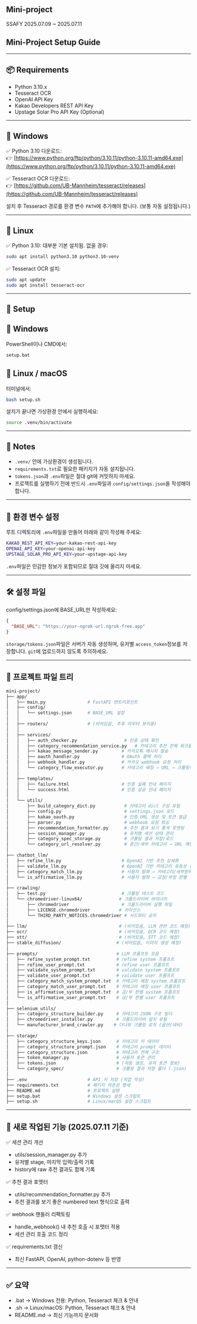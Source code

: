 ## Mini-project
SSAFY 2025.07.09 ~ 2025.07.11

## Mini-Project Setup Guide

---

## 📦 Requirements
- Python 3.10.x
- Tesseract OCR
- OpenAI API Key
- Kakao Developers REST API Key
- Upstage Solar Pro API Key (Optional)

---

## 🔷 Windows
✅ Python 3.10 다운로드:  
👉 [https://www.python.org/ftp/python/3.10.11/python-3.10.11-amd64.exe](https://www.python.org/ftp/python/3.10.11/python-3.10.11-amd64.exe)

✅ Tesseract OCR 다운로드:  
👉 [https://github.com/UB-Mannheim/tesseract/releases](https://github.com/UB-Mannheim/tesseract/releases)

설치 후 Tesseract 경로를 환경 변수 `PATH`에 추가해야 합니다. (보통 자동 설정됩니다.)

---

## 🔷 Linux
✅ Python 3.10: 대부분 기본 설치됨. 없을 경우:
```bash
sudo apt install python3.10 python3.10-venv
```

✅ Tesseract OCR 설치:
```bash
sudo apt update
sudo apt install tesseract-ocr
```

---

## 🚀 Setup

## 🔷 Windows
PowerShell이나 CMD에서:
```cmd
setup.bat
```
## 🔷 Linux / macOS
터미널에서:
```bash
bash setup.sh
```
설치가 끝나면 가상환경 안에서 실행하세요:
```bash
source .venv/bin/activate
```

---

## 📌 Notes
- `.venv/` 안에 가상환경이 생성됩니다.
- `requirements.txt`로 필요한 패키지가 자동 설치됩니다.
- `tokens.json`과 `.env`파일은 절대 git에 커밋하지 마세요.
- 프로젝트를 실행하기 전에 반드시 `.env`파일과 `config/settings.json`을 작성해야 합니다.

---

## 🌱 환경 변수 설정
루트 디렉토리에 `.env`파일을 만들어 아래와 같이 작성해 주세요:
```bash
KAKAO_REST_API_KEY=your-kakao-rest-api-key
OPENAI_API_KEY=your-openai-api-key
UPSTAGE_SOLAR_PRO_API_KEY=your-upstage-api-key
```
`.env`파일은 민감한 정보가 포함되므로 절대 깃에 올리지 마세요.

---

## 🛠 설정 파일
config/settings.json에 BASE_URL만 작성하세요:
```json
{
  "BASE_URL": "https://your-ngrok-url.ngrok-free.app"
}
```
`storage/tokens.json`파일은 서버가 자동 생성하며, 유저별 `access_token`정보를 저장합니다.
`git`에 업로드하지 않도록 주의하세요.

---

## 📂 프로젝트 파일 트리
```bash
mini-project/
├── app/
│   ├── main.py                # FastAPI 엔트리포인트
│   ├── config/
│   │   └── settings.json      # BASE_URL 설정
│   │
│   ├── routers/               # (비어있음, 추후 라우터 분리용)
│   │
│   ├── services/
│   │   ├── auth_checker.py                  # 인증 상태 확인
│   │   ├── category_recommendation_service.py   # 카테고리 추천 전체 워크플로
│   │   ├── kakao_message_sender.py         # 카카오톡 메시지 발송
│   │   ├── oauth_handler.py                # OAuth 콜백 처리
│   │   ├── webhook_handler.py              # 카카오 webhook 요청 처리
│   │   └── category_flow_executor.py       # 카테고리 매칭 → URL → 크롤링까지 처리
│   │
│   ├── templates/
│   │   ├── failure.html                    # 인증 실패 안내 페이지
│   │   └── success.html                    # 인증 성공 안내 페이지
│   │
│   └── utils/
│       ├── build_category_dict.py           # 카테고리 dict 구성 유틸
│       ├── config.py                        # settings.json 로드
│       ├── kakao_oauth.py                   # 인증 URL 생성 및 토큰 발급
│       ├── parser.py                        # webhook 요청 파싱
│       ├── recommendation_formatter.py      # 추천 결과 보기 좋게 포맷팅
│       ├── session_manager.py               # 유저별 세션 상태 관리
│       ├── category_spec_storage.py         # 크롤링 결과 저장/로드
│       └── category_url_resolver.py         # 중간/세부 카테고리 → URL 매핑
│
├── chatbot_llm/
│   ├── refine_llm.py                       # OpenAI 기반 추천 상세화
│   ├── validate_llm.py                     # OpenAI 기반 카테고리 유효성 검사
│   ├── category_match_llm.py               # 사용자 발화 → 카테고리/세부항목 매칭
│   └── is_affirmative_llm.py               # 사용자 발화 → 긍정/부정 판별
│
├── crawling/
│   ├── test.py                             # 크롤링 테스트 코드
│   └── chromedriver-linux64/              # 크롬드라이버 바이너리 
│       ├── chromedriver                    # 크롬드라이버 실행 파일
│       ├── LICENSE.chromedriver           # 라이선스
│       └── THIRD_PARTY_NOTICES.chromedriver # 서드파티 공지
│
├── llm/                                   # (비어있음, LLM 관련 코드 예정)
├── ocr/                                   # (비어있음, OCR 코드 예정)
├── stt/                                   # (비어있음, STT 코드 예정)
├── stable_diffusion/                     # (비어있음, 이미지 생성 예정)
│
├── prompts/                              # LLM 프롬프트 모음
│   ├── refine_system_prompt.txt          # refine system 프롬프트
│   ├── refine_user_prompt.txt            # refine user 프롬프트
│   ├── validate_system_prompt.txt        # validate system 프롬프트
│   ├── validate_user_prompt.txt          # validate user 프롬프트
│   ├── category_match_system_prompt.txt  # 카테고리 매칭 system 프롬프트
│   ├── category_match_user_prompt.txt    # 카테고리 매칭 user 프롬프트
│   ├── is_affirmative_system_prompt.txt  # 긍/부 판별 system 프롬프트
│   └── is_affirmative_user_prompt.txt    # 긍/부 판별 user 프롬프트
│
├── selenium_utils/
│   ├── category_structure_builder.py     # 카테고리 JSON 구조 빌더
│   ├── chromedriver_installer.py         # 크롬드라이버 설치 유틸
│   └── manufacturer_brand_crawler.py    # 다나와 크롤링 로직 (옵션/네비)
│
├── storage/
│   ├── category_structure_keys.json      # 카테고리 키 데이터
│   ├── category_structure_prompt.json    # 카테고리 prompt 데이터
│   ├── category_structure.json           # 카테고리 전체 구조
│   ├── token_manager.py                  # 사용자 토큰 관리
│   ├── tokens.json                       # (자동 생성, 유저 토큰 정보)
│   └── category_spec/                    # 크롤링 결과 저장 폴더 (.json)
│
├── .env                       # API 키 저장 (직접 작성)
├── requirements.txt           # 패키지 의존성 명세
├── README.md                  # 프로젝트 설명
├── setup.bat                  # Windows 설정 스크립트
├── setup.sh                   # Linux/macOS 설정 스크립트
```

---

## 🧹 새로 작업된 기능 (2025.07.11 기준)
✅ 세션 관리 개선
- utils/session_manager.py 추가
- 유저별 stage, 마지막 입력/출력 기록
- history에 raw 추천 결과도 함께 기록

✅ 추천 결과 포맷터
- utils/recommendation_formatter.py 추가
- 추천 결과를 보기 좋은 numbered text 형식으로 출력

✅ webhook 핸들러 리팩토링
- handle_webhook() 내 추천 호출 시 포맷터 적용
- 세션 관리 호출 코드 정리

✅ requirements.txt 갱신
- 최신 FastAPI, OpenAI, python-dotenv 등 반영

---
## ✅ 요약
- .bat → Windows 전용: Python, Tesseract 체크 & 안내
- .sh → Linux/macOS: Python, Tesseract 체크 & 안내
- README.md → 최신 기능까지 문서화
